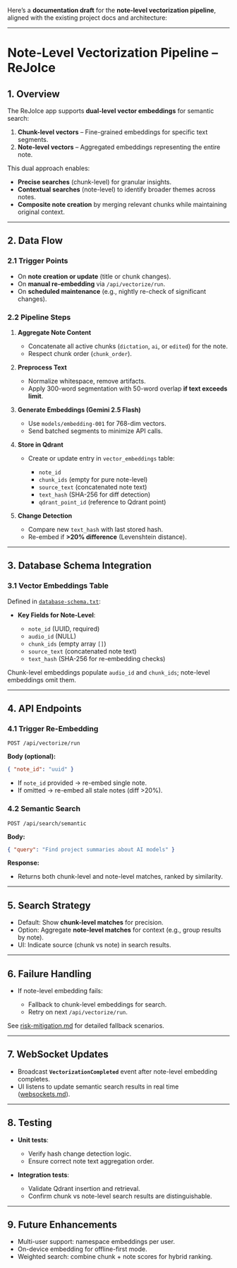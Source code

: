 Here’s a **documentation draft** for the **note-level vectorization pipeline**, aligned with the existing project docs and architecture:

---

# Note-Level Vectorization Pipeline – ReJoIce

## 1. Overview

The ReJoIce app supports **dual-level vector embeddings** for semantic search:

1. **Chunk-level vectors** – Fine-grained embeddings for specific text segments.
2. **Note-level vectors** – Aggregated embeddings representing the entire note.

This dual approach enables:

* **Precise searches** (chunk-level) for granular insights.
* **Contextual searches** (note-level) to identify broader themes across notes.
* **Composite note creation** by merging relevant chunks while maintaining original context.

---

## 2. Data Flow

### 2.1 Trigger Points

* On **note creation or update** (title or chunk changes).
* On **manual re-embedding** via `/api/vectorize/run`.
* On **scheduled maintenance** (e.g., nightly re-check of significant changes).

### 2.2 Pipeline Steps

1. **Aggregate Note Content**

   * Concatenate all active chunks (`dictation`, `ai`, or `edited`) for the note.
   * Respect chunk order (`chunk_order`).

2. **Preprocess Text**

   * Normalize whitespace, remove artifacts.
   * Apply 300-word segmentation with 50-word overlap **if text exceeds limit**.

3. **Generate Embeddings (Gemini 2.5 Flash)**

   * Use `models/embedding-001` for 768-dim vectors.
   * Send batched segments to minimize API calls.

4. **Store in Qdrant**

   * Create or update entry in `vector_embeddings` table:

     * `note_id`
     * `chunk_ids` (empty for pure note-level)
     * `source_text` (concatenated note text)
     * `text_hash` (SHA-256 for diff detection)
     * `qdrant_point_id` (reference to Qdrant point)

5. **Change Detection**

   * Compare new `text_hash` with last stored hash.
   * Re-embed if **>20% difference** (Levenshtein distance).

---

## 3. Database Schema Integration

### 3.1 Vector Embeddings Table

Defined in [`database-schema.txt`](./database-schema.txt):

* **Key Fields for Note-Level**:

  * `note_id` (UUID, required)
  * `audio_id` (NULL)
  * `chunk_ids` (empty array `[]`)
  * `source_text` (concatenated note text)
  * `text_hash` (SHA-256 for re-embedding checks)

Chunk-level embeddings populate `audio_id` and `chunk_ids`; note-level embeddings omit them.

---

## 4. API Endpoints

### 4.1 Trigger Re-Embedding

`POST /api/vectorize/run`

**Body (optional):**

```json
{ "note_id": "uuid" }
```

* If `note_id` provided → re-embed single note.
* If omitted → re-embed all stale notes (diff >20%).

### 4.2 Semantic Search

`POST /api/search/semantic`

**Body:**

```json
{ "query": "Find project summaries about AI models" }
```

**Response:**

* Returns both chunk-level and note-level matches, ranked by similarity.

---

## 5. Search Strategy

* Default: Show **chunk-level matches** for precision.
* Option: Aggregate **note-level matches** for context (e.g., group results by note).
* UI: Indicate source (chunk vs note) in search results.

---

## 6. Failure Handling

* If note-level embedding fails:

  * Fallback to chunk-level embeddings for search.
  * Retry on next `/api/vectorize/run`.

See [risk-mitigation.md](./risk-mitigation.md) for detailed fallback scenarios.

---

## 7. WebSocket Updates

* Broadcast **`VectorizationCompleted`** event after note-level embedding completes.
* UI listens to update semantic search results in real time ([websockets.md](./websockets.md)).

---

## 8. Testing

* **Unit tests**:

  * Verify hash change detection logic.
  * Ensure correct note text aggregation order.
* **Integration tests**:

  * Validate Qdrant insertion and retrieval.
  * Confirm chunk vs note-level search results are distinguishable.

---

## 9. Future Enhancements

* Multi-user support: namespace embeddings per user.
* On-device embedding for offline-first mode.
* Weighted search: combine chunk + note scores for hybrid ranking.

